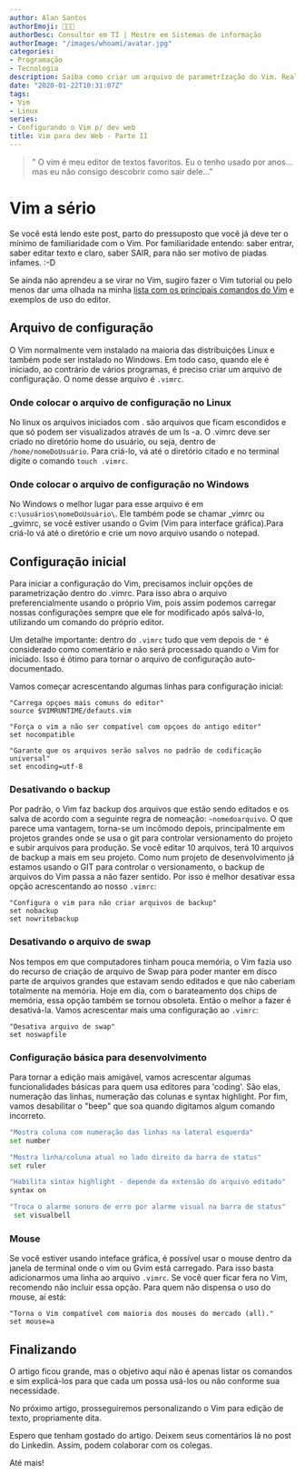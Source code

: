 ```yaml
---
author: Alan Santos
authorEmoji: 👨🏻‍💻
authorDesc: Consultor em TI | Mestre em Sistemas de informação
authorImage: "/images/whoami/avatar.jpg"
categories:
- Programação
- Tecnologia
description: Saiba como criar um arquivo de parametrîzação do Vim. Realize parametrizações essenciais para se começar a trabalhar confortavelmente com o editor.
date: "2020-01-22T10:31:07Z"
tags:
- Vim
- Linux
series:
- Configurando o Vim p/ dev web
title: Vim para dev Web - Parte II
---
```


> " O vim é meu editor de textos favoritos. Eu o tenho usado por anos... mas eu não consigo descobrir como sair dele..."

# Vim a sério
Se você está lendo este post, parto do pressuposto que você já deve ter o mínimo de familiaridade com o Vim. Por familiaridade entendo: saber entrar, saber editar texto e claro, saber SAIR, para não ser motivo de piadas infames. :-D

Se ainda não aprendeu a se virar no Vim, sugiro fazer o Vim tutorial ou pelo menos dar uma olhada na minha [lista com os principais comandos do Vim](https://alansantosmg.github.io/05/01/2020/dominando-vim) e exemplos de uso do editor.

## Arquivo de configuração

O Vim normalmente vem instalado na maioria das distribuições Linux e também  pode ser instalado no Windows. Em todo caso, quando ele é iniciado, ao contrário de vários programas, é preciso criar um arquivo de configuração.
O nome desse arquivo é `.vimrc`.

### Onde colocar o arquivo de configuração no Linux
No linux os arquivos iniciados com . são arquivos que ficam escondidos e que só podem ser visualizados através de um ls -a. O .vimrc deve ser criado no diretório home do usuário, ou seja, dentro de `/home/nomeDoUsuário`. Para criá-lo, vá até o diretório citado e no terminal digite o comando `touch .vimrc`.

### Onde colocar o arquivo de configuração no Windows
No Windows o melhor lugar para esse arquivo é em `c:\usuários\nomeDoUsuário\`. Ele também pode se chamar _vimrc ou _gvimrc, se você  estiver usando o Gvim (Vim para interface gráfica).Para criá-lo vá até o diretório e crie um novo arquivo usando o notepad.

## Configuração inicial

Para iniciar a configuração do Vim, precisamos incluir opções de parametrização dentro do .vimrc. Para isso abra o arquivo preferencialmente usando o próprio Vim, pois assim podemos carregar nossas configurações sempre que ele for modificado após salvá-lo, utilizando um comando do próprio editor.

Um detalhe importante: dentro do `.vimrc` tudo que vem depois de `"` é considerado como comentário e não será processado quando o Vim for iniciado. Isso é ótimo para tornar o arquivo de configuração auto-documentado.

Vamos começar acrescentando algumas linhas para configuração inicial:

```
"Carrega opçoes mais comuns do editor"
source $VIMRUNTIME/defauts.vim

"Força o vim a não ser compatível com opçoes do antigo editor"
set nocompatible

"Garante que os arquivos serão salvos no padrão de codificação universal"
set encoding=utf-8
```
### Desativando o backup

Por padrão, o Vim faz backup dos arquivos que estão sendo editados e os salva de acordo com a seguinte regra de nomeação: `~nomedoarquivo`.
O que parece uma vantagem, torna-se um incômodo depois, principalmente em projetos grandes onde se usa o git para controlar versionamento do projeto e subir arquivos para produção. Se você editar 10 arquivos, terá 10 arquivos de backup a mais em seu projeto. Como num projeto de desenvolvimento já estamos usando o GIT para controlar o versionamento, o backup de arquivos do Vim passa a não fazer sentido. Por isso é melhor desativar essa opção acrescentando ao nosso `.vimrc`:

```
"Configura o vim para não criar arquivos de backup"
set nobackup
set nowritebackup
```
### Desativando o arquivo de swap

Nos tempos em que computadores tinham pouca memória, o Vim fazia uso do recurso de criação de arquivo de Swap para poder manter em disco parte de arquivos grandes que estavam sendo editados e que não caberiam totalmente na memória. Hoje em dia, com o barateamento dos chips de memória,
essa opção também se tornou obsoleta. Então o melhor a fazer é desativá-la. Vamos acrescentar mais uma configuração ao `.vimrc`:

```
"Desativa arquivo de swap"
set noswapfile
```
### Configuração básica para desenvolvimento

Para tornar a edição mais amigável, vamos acrescentar algumas funcionalidades básicas para quem usa editores para 'coding'. São elas, numeração das linhas, numeração das colunas e syntax highlight. Por fim, vamos desabilitar o "beep" que soa quando digitamos algum comando incorreto.

```bash
"Mostra coluna com numeração das linhas na lateral esquerda"
set number

"Mostra linha/coluna atual no lado direito da barra de status"
set ruler

"Habilita sintax highlight - depende da extensão do arquivo editado"
syntax on

"Troca o alarme sonoro de erro por alarme visual na barra de status"
 set visualbell
```
### Mouse

Se você estiver usando inteface gráfica, é possível usar o mouse dentro da janela de terminal
onde o vim ou Gvim está carregado. Para isso basta adicionarmos uma linha ao arquivo `.vimrc`.
Se você quer ficar fera no Vim, recomendo não incluir essa opção. Para quem não dispensa o uso
do mouse, aí está:

```
"Torna o Vim compatível com maioria dos mouses do mercado (all)."
set mouse=a
```

## Finalizando

O artigo ficou grande, mas o objetivo aqui não é apenas listar os comandos e sim explicá-los
para que cada um possa usá-los ou não conforme sua necessidade.

No próximo artigo, prosseguiremos personalizando o Vim para edição de texto, propriamente dita.

Espero que tenham gostado do artigo. Deixem seus comentários lá no post do Linkedin. Assim,
podem colaborar com os colegas.

Até mais!
